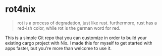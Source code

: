 
# rot4nix

> rot is a process of degradation, just like rust. furthermore, rust has a red-ish color, while rot is the german word for red.

This is a simple Git repo that you can customize in order to build your existing cargo project with Nix. I made this for myself to get started with apps faster, but you're more than welcome to use it.
